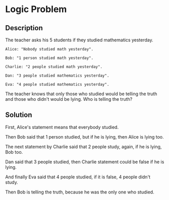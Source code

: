 # Logic Problem
## Description

The teacher asks his 5 students if they studied mathematics yesterday.

    Alice: "Nobody studied math yesterday".

    Bob: "1 person studied math yesterday".

    Charlie: "2 people studied math yesterday".

    Dan: "3 people studied mathematics yesterday".

    Eva: "4 people studied mathematics yesterday".

The teacher knows that only those who studied would be telling the truth and those who didn't would be lying. Who is telling the truth?

## Solution

First, Alice's statement means that everybody studied.

Then Bob said that 1 person studied, but if he is lying, then Alice is lying too.

The next statement by Charlie said that 2 people study, again, if he is lying, Bob too.

Dan said that 3 people studied, then Charlie statement could be false if he is lying.

And finally Eva said that 4 people studied, if it is false, 4 people didn't study.

Then Bob is telling the truth, because he was the only one who studied.

